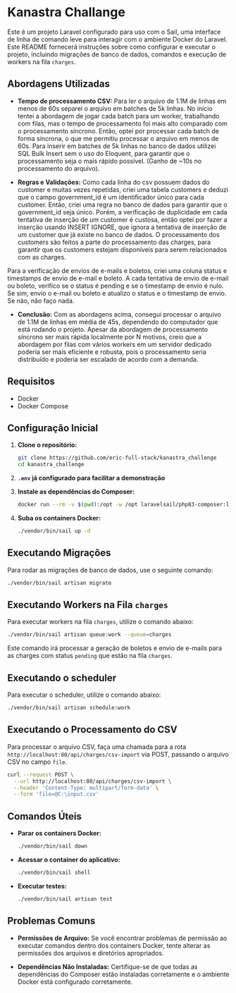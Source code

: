 # Kanastra Challange

Este é um projeto Laravel configurado para uso com o Sail, uma interface de linha de comando leve para interagir com o ambiente Docker do Laravel. Este README fornecerá instruções sobre como configurar e executar o projeto, incluindo migrações de banco de dados, comandos e execução de workers na fila `charges`.

## Abordagens Utilizadas

- **Tempo de processamento CSV:** Para ler o arquivo de 1.1M de linhas em menos de 60s separei o arquivo em batches de 5k linhas. No início tentei a abordagem de jogar cada batch para um worker, trabalhando com filas, mas o tempo de processamento foi mais alto comparado com o processamento síncrono. Então, optei por processar cada batch de forma síncrona, o que me permitiu processar o arquivo em menos de 60s.
Para inserir em batches de 5k linhas no banco de dados utilizei SQL Bulk Insert sem o uso do Eloquent, para garantir que o processamento seja o mais rápido possível. (Ganho de ~10s no processamento do arquivo).

- **Regras e Validações:** Como cada linha do csv possuem dados do customer e muitas vezes repetidas, criei uma tabela customers e deduzi que o campo government_id é um identificador único para cada customer. Então, criei uma regra no banco de dados para garantir que o government_id seja único. Porém, a verificação de duplicidade em cada tentativa de inserção de um customer é custosa, então optei por fazer a inserção usando INSERT IGNORE, que ignora a tentativa de inserção de um customer que já existe no banco de dados. O processamento dos customers são feitos a parte do processamento das charges, para garantir que os customers estejam disponíveis para serem relacionados com as charges.

Para a verificação de envios de e-mails e boletos, criei uma coluna status e timestamps de envio de e-mail e boleto. A cada tentativa de envio de e-mail ou boleto, verifico se o status é pending e se o timestamp de envio é nulo. Se sim, envio o e-mail ou boleto e atualizo o status e o timestamp de envio. Se não, não faço nada.

- **Conclusão:** Com as abordagens acima, consegui processar o arquivo de 1.1M de linhas em média de 45s, dependendo do computador que está rodando o projeto. Apesar da abordagem de processamento síncrono ser mais rápida localmente por N motivos, creio que a abordagem por filas com vários workers em um servidor dedicado poderia ser mais eficiente e robusta, pois o processamento seria distribuído e poderia ser escalado de acordo com a demanda.


## Requisitos

- Docker
- Docker Compose

## Configuração Inicial

1. **Clone o repositório:**
   ```sh
   git clone https://github.com/eric-full-stack/kanastra_challenge
   cd kanastra_challenge
   ```

2. **`.env` já configurado para facilitar a demonstração**

3. **Instale as dependências do Composer:**
   ```sh
   docker run --rm -v $(pwd):/opt -w /opt laravelsail/php83-composer:latest composer install
   ```

4. **Suba os containers Docker:**
   ```sh
   ./vendor/bin/sail up -d
   ```

## Executando Migrações

Para rodar as migrações de banco de dados, use o seguinte comando:

```sh
./vendor/bin/sail artisan migrate
```

## Executando Workers na Fila `charges`

Para executar workers na fila `charges`, utilize o comando abaixo:

```sh
./vendor/bin/sail artisan queue:work --queue=charges
```

Este comando irá processar a geração de boletos e envio de e-mails para as charges com status `pending` que estão na fila `charges`.

## Executando o scheduler

Para executar o scheduler, utilize o comando abaixo:

```sh
./vendor/bin/sail artisan schedule:work
```

## Executando o Processamento do CSV

Para processar o arquivo CSV, faça uma chamada para a rota `http://localhost:80/api/charges/csv-import` via POST, passando o arquivo CSV no campo `file`.

```sh	
curl --request POST \
  --url http://localhost:80/api/charges/csv-import \
  --header 'Content-Type: multipart/form-data' \
  --form 'file=@C:\input.csv'
```

## Comandos Úteis

- **Parar os containers Docker:**
  ```sh
  ./vendor/bin/sail down
  ```

- **Acessar o container do aplicativo:**
  ```sh
  ./vendor/bin/sail shell
  ```

- **Executar testes:**
  ```sh
  ./vendor/bin/sail artisan test
  ```

## Problemas Comuns

- **Permissões de Arquivo:** Se você encontrar problemas de permissão ao executar comandos dentro dos containers Docker, tente alterar as permissões dos arquivos e diretórios apropriados.

- **Dependências Não Instaladas:** Certifique-se de que todas as dependências do Composer estão instaladas corretamente e o ambiente Docker está configurado corretamente.
